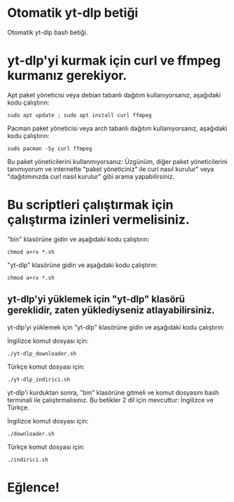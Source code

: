 # Otomatik yt-dlp betiği
Otomatik yt-dlp bash betiği.

# yt-dlp'yi kurmak için curl ve ffmpeg kurmanız gerekiyor.
Apt paket yöneticisi veya debian tabanlı dağıtım kullanıyorsanız, aşağıdaki kodu çalıştırın:
```
sudo apt update ; sudo apt install curl ffmpeg
```
Pacman paket yöneticisi veya arch tabanlı dağıtım kullanıyorsanız, aşağıdaki kodu çalıştırın:
```
sudo pacman -Sy curl ffmpeg
```
Bu paket yöneticilerini kullanmıyorsanız:
Üzgünüm, diğer paket yöneticilerini tanımıyorum ve internette "paket yöneticiniz" ile curl nasıl kurulur" veya "dağıtımınızda curl nasıl kurulur" gibi arama yapabilirsiniz.
# Bu scriptleri çalıştırmak için çalıştırma izinleri vermelisiniz.
"bin" klasörüne gidin ve aşağıdaki kodu çalıştırın:
```
chmod a+rx *.sh
```
"yt-dlp" klasörüne gidin ve aşağıdaki kodu çalıştırın:
```
chmod a+rx *.sh
```
## yt-dlp'yi yüklemek için "yt-dlp" klasörü gereklidir, zaten yüklediyseniz atlayabilirsiniz.

yt-dlp'yi yüklemek için "yt-dlp" klasörüne gidin ve aşağıdaki kodu çalıştırın:

İngilizce komut dosyası için:
```
./yt-dlp_downloader.sh
```
Türkçe komut dosyası için:
```
./yt-dlp_indirici.sh
```

yt-dlp'i kurduktan sonra, "bin" klasörüne gitmeli ve komut dosyasını bash terminali ile çalıştırmalısınız.
Bu betikler 2 dil için mevcuttur: İngilizce ve Türkçe.

İngilizce komut dosyası için:
```
./downloader.sh
```
Türkçe komut dosyası için:
```
./indirici.sh
```

 # Eğlence!
